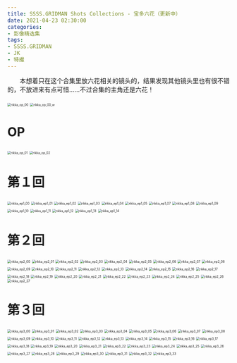 ```yaml
---
title: SSSS.GRIDMAN Shots Collections - 宝多六花（更新中）
date: 2021-04-23 02:30:00
categories: 
- 影像精选集
tags: 
- SSSS.GRIDMAN
- JK
- 特撮
---
```


　　本想着只在这个合集里放六花相关的镜头的，结果发现其他镜头里也有很不错的，不放进来有点可惜……不过合集的主角还是六花！

<img src="https://raw.githubusercontent.com/toshiko0o/image-host/master/rikka_op_00.jpeg" alt="rikka_op_00" style="zoom:50%;" />

<img src="https://raw.githubusercontent.com/toshiko0o/image-host/master/rikka_op_00_w.jpeg" alt="rikka_op_00_w" style="zoom:50%;" />

<!--more-->

# OP

<img src="https://raw.githubusercontent.com/toshiko0o/image-host/master/rikka_op_01.jpeg" alt="rikka_op_01" style="zoom:50%;" />

<img src="https://raw.githubusercontent.com/toshiko0o/image-host/master/rikka_op_02.jpeg" alt="rikka_op_02" style="zoom:50%;" />

# 第１回

<img src="https://raw.githubusercontent.com/toshiko0o/image-host/master/rikka_ep1_00.jpeg" alt="rikka_ep1_00" style="zoom:50%;" />

<img src="https://raw.githubusercontent.com/toshiko0o/image-host/master/rikka_ep1_01.jpeg" alt="rikka_ep1_01" style="zoom:50%;" />

<img src="https://raw.githubusercontent.com/toshiko0o/image-host/master/rikka_ep1_02.jpeg" alt="rikka_ep1_02" style="zoom:50%;" />

<img src="https://raw.githubusercontent.com/toshiko0o/image-host/master/rikka_ep1_03.jpeg" alt="rikka_ep1_03" style="zoom:50%;" />

<img src="https://raw.githubusercontent.com/toshiko0o/image-host/master/rikka_ep1_04.jpeg" alt="rikka_ep1_04" style="zoom:50%;" />

<img src="https://raw.githubusercontent.com/toshiko0o/image-host/master/rikka_ep1_05.jpeg" alt="rikka_ep1_05" style="zoom:50%;" />

<img src="https://raw.githubusercontent.com/toshiko0o/image-host/master/rikka_ep1_07.jpeg" alt="rikka_ep1_07" style="zoom:50%;" />

<img src="https://raw.githubusercontent.com/toshiko0o/image-host/master/rikka_ep1_08.jpeg" alt="rikka_ep1_08" style="zoom:50%;" />

<img src="https://raw.githubusercontent.com/toshiko0o/image-host/master/rikka_ep1_09.jpeg" alt="rikka_ep1_09" style="zoom:50%;" />

<img src="https://raw.githubusercontent.com/toshiko0o/image-host/master/rikka_ep1_10.jpeg" alt="rikka_ep1_10" style="zoom:50%;" />

<img src="https://raw.githubusercontent.com/toshiko0o/image-host/master/rikka_ep1_11.jpeg" alt="rikka_ep1_11" style="zoom:50%;" />

<img src="https://raw.githubusercontent.com/toshiko0o/image-host/master/rikka_ep1_12.jpeg" alt="rikka_ep1_12" style="zoom:50%;" />

<img src="https://raw.githubusercontent.com/toshiko0o/image-host/master/rikka_ep1_13.jpeg" alt="rikka_ep1_13" style="zoom:50%;" />

<img src="https://raw.githubusercontent.com/toshiko0o/image-host/master/rikka_ep1_14.jpeg" alt="rikka_ep1_14" style="zoom:50%;" />

# 第２回

<img src="https://raw.githubusercontent.com/toshiko0o/image-host/master/rikka_ep2_00.jpeg" alt="rikka_ep2_00" style="zoom:50%;" />

<img src="https://raw.githubusercontent.com/toshiko0o/image-host/master/rikka_ep2_01.jpeg" alt="rikka_ep2_01" style="zoom:50%;" />

<img src="https://raw.githubusercontent.com/toshiko0o/image-host/master/rikka_ep2_02.jpeg" alt="rikka_ep2_02" style="zoom:50%;" />

<img src="https://raw.githubusercontent.com/toshiko0o/image-host/master/rikka_ep2_03.jpeg" alt="rikka_ep2_03" style="zoom:50%;" />

<img src="https://raw.githubusercontent.com/toshiko0o/image-host/master/rikka_ep2_04.jpeg" alt="rikka_ep2_04" style="zoom:50%;" />

<img src="https://raw.githubusercontent.com/toshiko0o/image-host/master/rikka_ep2_05.jpeg" alt="rikka_ep2_05" style="zoom:50%;" />

<img src="https://raw.githubusercontent.com/toshiko0o/image-host/master/rikka_ep2_06.jpeg" alt="rikka_ep2_06" style="zoom:50%;" />

<img src="https://raw.githubusercontent.com/toshiko0o/image-host/master/rikka_ep2_07.jpeg" alt="rikka_ep2_07" style="zoom:50%;" />

<img src="https://raw.githubusercontent.com/toshiko0o/image-host/master/rikka_ep2_08.jpeg" alt="rikka_ep2_08" style="zoom:50%;" />

<img src="https://raw.githubusercontent.com/toshiko0o/image-host/master/rikka_ep2_09.jpeg" alt="rikka_ep2_09" style="zoom:50%;" />

<img src="https://raw.githubusercontent.com/toshiko0o/image-host/master/rikka_ep2_10.jpeg" alt="rikka_ep2_10" style="zoom:50%;" />

<img src="https://raw.githubusercontent.com/toshiko0o/image-host/master/rikka_ep2_11.jpeg" alt="rikka_ep2_11" style="zoom:50%;" />

<img src="https://raw.githubusercontent.com/toshiko0o/image-host/master/rikka_ep2_12.jpeg" alt="rikka_ep2_12" style="zoom:50%;" />

<img src="https://raw.githubusercontent.com/toshiko0o/image-host/master/rikka_ep2_13.jpeg" alt="rikka_ep2_13" style="zoom:50%;" />

<img src="https://raw.githubusercontent.com/toshiko0o/image-host/master/rikka_ep2_14.jpeg" alt="rikka_ep2_14" style="zoom:50%;" />

<img src="https://raw.githubusercontent.com/toshiko0o/image-host/master/rikka_ep2_15.jpeg" alt="rikka_ep2_15" style="zoom:50%;" />

<img src="https://raw.githubusercontent.com/toshiko0o/image-host/master/rikka_ep2_16.jpeg" alt="rikka_ep2_16" style="zoom:50%;" />

<img src="https://raw.githubusercontent.com/toshiko0o/image-host/master/rikka_ep2_17.jpeg" alt="rikka_ep2_17" style="zoom:50%;" />

<img src="https://raw.githubusercontent.com/toshiko0o/image-host/master/rikka_ep2_18.jpeg" alt="rikka_ep2_18" style="zoom:50%;" />

<img src="https://raw.githubusercontent.com/toshiko0o/image-host/master/rikka_ep2_19.jpeg" alt="rikka_ep2_19" style="zoom:50%;" />

<img src="https://raw.githubusercontent.com/toshiko0o/image-host/master/rikka_ep2_20.jpeg" alt="rikka_ep2_20" style="zoom:50%;" />

<img src="https://raw.githubusercontent.com/toshiko0o/image-host/master/rikka_ep2_21.jpeg" alt="rikka_ep2_21" style="zoom:50%;" />

<img src="https://raw.githubusercontent.com/toshiko0o/image-host/master/rikka_ep2_22.jpeg" alt="rikka_ep2_22" style="zoom:50%;" />

<img src="https://raw.githubusercontent.com/toshiko0o/image-host/master/rikka_ep2_23.jpeg" alt="rikka_ep2_23" style="zoom:50%;" />

<img src="https://raw.githubusercontent.com/toshiko0o/image-host/master/rikka_ep2_24.jpeg" alt="rikka_ep2_24" style="zoom:50%;" />

<img src="https://raw.githubusercontent.com/toshiko0o/image-host/master/rikka_ep2_25.jpeg" alt="rikka_ep2_25" style="zoom:50%;" />

<img src="https://raw.githubusercontent.com/toshiko0o/image-host/master/rikka_ep2_26.jpeg" alt="rikka_ep2_26" style="zoom:50%;" />

<img src="https://raw.githubusercontent.com/toshiko0o/image-host/master/rikka_ep2_27.jpeg" alt="rikka_ep2_27" style="zoom:50%;" />

# 第３回

<img src="https://raw.githubusercontent.com/toshiko0o/image-host/master/rikka_ep3_00.jpeg" alt="rikka_ep3_00" style="zoom:50%;" />

<img src="https://raw.githubusercontent.com/toshiko0o/image-host/master/rikka_ep3_01.jpeg" alt="rikka_ep3_01" style="zoom:50%;" />

<img src="https://raw.githubusercontent.com/toshiko0o/image-host/master/rikka_ep3_02.jpeg" alt="rikka_ep3_02" style="zoom:50%;" />

<img src="https://raw.githubusercontent.com/toshiko0o/image-host/master/rikka_ep3_03.jpeg" alt="rikka_ep3_03" style="zoom:50%;" />

<img src="https://raw.githubusercontent.com/toshiko0o/image-host/master/rikka_ep3_04.jpeg" alt="rikka_ep3_04" style="zoom:50%;" />

<img src="https://raw.githubusercontent.com/toshiko0o/image-host/master/rikka_ep3_05.jpeg" alt="rikka_ep3_05" style="zoom:50%;" />

<img src="https://raw.githubusercontent.com/toshiko0o/image-host/master/rikka_ep3_06.jpeg" alt="rikka_ep3_06" style="zoom:50%;" />

<img src="https://raw.githubusercontent.com/toshiko0o/image-host/master/rikka_ep3_07.jpeg" alt="rikka_ep3_07" style="zoom:50%;" />

<img src="https://raw.githubusercontent.com/toshiko0o/image-host/master/rikka_ep3_08.jpeg" alt="rikka_ep3_08" style="zoom:50%;" />

<img src="https://raw.githubusercontent.com/toshiko0o/image-host/master/rikka_ep3_09.jpeg" alt="rikka_ep3_09" style="zoom:50%;" />

<img src="https://raw.githubusercontent.com/toshiko0o/image-host/master/rikka_ep3_10.jpeg" alt="rikka_ep3_10" style="zoom:50%;" />

<img src="https://raw.githubusercontent.com/toshiko0o/image-host/master/rikka_ep3_11.jpeg" alt="rikka_ep3_11" style="zoom:50%;" />

<img src="https://raw.githubusercontent.com/toshiko0o/image-host/master/rikka_ep3_12.jpeg" alt="rikka_ep3_12" style="zoom:50%;" />

<img src="https://raw.githubusercontent.com/toshiko0o/image-host/master/rikka_ep3_13.jpeg" alt="rikka_ep3_13" style="zoom:50%;" />

<img src="https://raw.githubusercontent.com/toshiko0o/image-host/master/rikka_ep3_14.jpeg" alt="rikka_ep3_14" style="zoom:50%;" />

<img src="https://raw.githubusercontent.com/toshiko0o/image-host/master/rikka_ep3_15.jpeg" alt="rikka_ep3_15" style="zoom:50%;" />

<img src="https://raw.githubusercontent.com/toshiko0o/image-host/master/rikka_ep3_16.jpeg" alt="rikka_ep3_16" style="zoom:50%;" />

<img src="https://raw.githubusercontent.com/toshiko0o/image-host/master/rikka_ep3_17.jpeg" alt="rikka_ep3_17" style="zoom:50%;" />

<img src="https://raw.githubusercontent.com/toshiko0o/image-host/master/rikka_ep3_18.jpeg" alt="rikka_ep3_18" style="zoom:50%;" />

<img src="https://raw.githubusercontent.com/toshiko0o/image-host/master/rikka_ep3_19.jpeg" alt="rikka_ep3_19" style="zoom:50%;" />

<img src="https://raw.githubusercontent.com/toshiko0o/image-host/master/rikka_ep3_20.jpeg" alt="rikka_ep3_20" style="zoom:50%;" />

<img src="https://raw.githubusercontent.com/toshiko0o/image-host/master/rikka_ep3_21.jpeg" alt="rikka_ep3_21" style="zoom:50%;" />

<img src="https://raw.githubusercontent.com/toshiko0o/image-host/master/rikka_ep3_22.jpeg" alt="rikka_ep3_22" style="zoom:50%;" />

<img src="https://raw.githubusercontent.com/toshiko0o/image-host/master/rikka_ep3_23.jpeg" alt="rikka_ep3_23" style="zoom:50%;" />

<img src="https://raw.githubusercontent.com/toshiko0o/image-host/master/rikka_ep3_24.jpeg" alt="rikka_ep3_24" style="zoom:50%;" />

<img src="https://raw.githubusercontent.com/toshiko0o/image-host/master/rikka_ep3_25.jpeg" alt="rikka_ep3_25" style="zoom:50%;" />

<img src="https://raw.githubusercontent.com/toshiko0o/image-host/master/rikka_ep3_26.jpeg" alt="rikka_ep3_26" style="zoom:50%;" />

<img src="https://raw.githubusercontent.com/toshiko0o/image-host/master/rikka_ep3_27.jpeg" alt="rikka_ep3_27" style="zoom:50%;" />

<img src="https://raw.githubusercontent.com/toshiko0o/image-host/master/rikka_ep3_28.jpeg" alt="rikka_ep3_28" style="zoom:50%;" />

<img src="https://raw.githubusercontent.com/toshiko0o/image-host/master/rikka_ep3_29.jpeg" alt="rikka_ep3_29" style="zoom:50%;" />

<img src="https://raw.githubusercontent.com/toshiko0o/image-host/master/rikka_ep3_30.jpeg" alt="rikka_ep3_30" style="zoom:50%;" />

<img src="https://raw.githubusercontent.com/toshiko0o/image-host/master/rikka_ep3_31.jpeg" alt="rikka_ep3_31" style="zoom:50%;" />

<img src="https://raw.githubusercontent.com/toshiko0o/image-host/master/rikka_ep3_32.jpeg" alt="rikka_ep3_32" style="zoom:50%;" />

<img src="https://raw.githubusercontent.com/toshiko0o/image-host/master/rikka_ep3_33.jpeg" alt="rikka_ep3_33" style="zoom:50%;" />